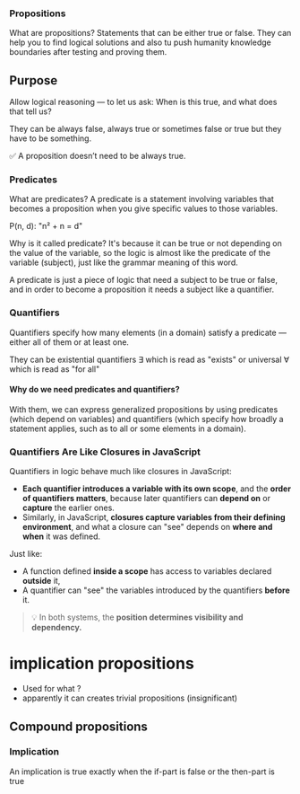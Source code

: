 ### Propositions

What are propositions?
Statements that can be either true or false. They can help you to find logical solutions and also tu push humanity knowledge boundaries after testing and proving them.

## Purpose

Allow logical reasoning — to let us ask: When is this true, and what does that tell us?

They can be always false, always true or sometimes false or true but they have to be something.

✅ A proposition doesn’t need to be always true.

### Predicates

What are predicates?
A predicate is a statement involving variables that becomes a proposition when you give specific values to those variables.

P(n, d): "n² + n = d"

Why is it called predicate?
It's because it can be true or not depending on the value of the variable, so the logic is almost like the predicate of the variable (subject), just like the grammar meaning of this word.

A predicate is just a piece of logic that need a subject to be true or false, and in order to become a proposition it needs a subject like a quantifier.

### Quantifiers

Quantifiers specify how many elements (in a domain) satisfy a predicate — either all of them or at least one.

They can be existential quantifiers ∃ which is read as "exists" or universal ∀ which is read as "for all"

#### Why do we need predicates and quantifiers?

With them, we can express generalized propositions by using predicates (which depend on variables) and quantifiers (which specify how broadly a statement applies, such as to all or some elements in a domain).

### Quantifiers Are Like Closures in JavaScript

Quantifiers in logic behave much like closures in JavaScript:

- **Each quantifier introduces a variable with its own scope**, and the **order of quantifiers matters**, because later quantifiers can **depend on** or **capture** the earlier ones.
- Similarly, in JavaScript, **closures capture variables from their defining environment**, and what a closure can "see" depends on **where and when** it was defined.

Just like:

- A function defined **inside a scope** has access to variables declared **outside** it,
- A quantifier can "see" the variables introduced by the quantifiers **before** it.

> 💡 In both systems, the **position determines visibility and dependency.**

# implication propositions

- Used for what ?
- apparently it can creates trivial propositions (insignificant)

## Compound propositions

### Implication

An implication is true exactly when the if-part is false or the then-part is true
